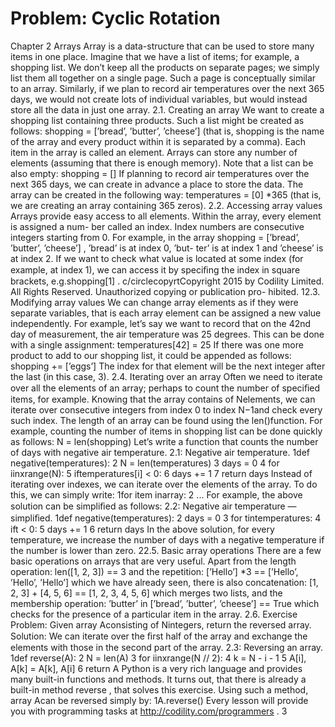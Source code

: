 # Problem: Cyclic Rotation

Chapter 2
Arrays
Array is a data-structure that can be used to store many items in one place. Imagine that we
have a list of items; for example, a shopping list. We don’t keep all the products on separate
pages; we simply list them all together on a single page. Such a page is conceptually similar
to an array. Similarly, if we plan to record air temperatures over the next 365 days, we would
not create lots of individual variables, but would instead store all the data in just one array.
2.1. Creating an array
We want to create a shopping list containing three products. Such a list might be created as
follows:
shopping = [’bread’, ’butter’, ’cheese’]
(that is, shopping is the name of the array and every product within it is separated by
a comma). Each item in the array is called an element. Arrays can store any number of
elements (assuming that there is enough memory). Note that a list can be also empty:
shopping = []
If planning to record air temperatures over the next 365 days, we can create in advance
a place to store the data. The array can be created in the following way:
temperatures = [0] *365
(that is, we are creating an array containing 365 zeros).
2.2. Accessing array values
Arrays provide easy access to all elements. Within the array, every element is assigned a num-
ber called an index. Index numbers are consecutive integers starting from 0. For example, in
the array shopping = [’bread’, ’butter’, ’cheese’] , ’bread’ is at index 0, ’but-
ter’ is at index 1 and ’cheese’ is at index 2. If we want to check what value is located at some
index (for example, at index 1), we can access it by speciﬁng the index in square brackets,
e.g.shopping[1] .
c/circlecopyrtCopyright 2015 by Codility Limited. All Rights Reserved. Unauthorized copying or publication pro-
hibited.
12.3. Modifying array values
We can change array elements as if they were separate variables, that is each array element
can be assigned a new value independently. For example, let’s say we want to record that on
the 42nd day of measurement, the air temperature was 25 degrees. This can be done with a
single assignment:
temperatures[42] = 25
If there was one more product to add to our shopping list, it could be appended as follows:
shopping += [’eggs’]
The index for that element will be the next integer after the last (in this case, 3).
2.4. Iterating over an array
Often we need to iterate over all the elements of an array; perhaps to count the number of
speciﬁed items, for example. Knowing that the array contains of Nelements, we can iterate
over consecutive integers from index 0 to index N−1and check every such index. The length
of an array can be found using the len()function. For example, counting the number of
items in shopping list can be done quickly as follows:
N = len(shopping)
Let’s write a function that counts the number of days with negative air temperature.
2.1: Negative air temperature.
1def negative(temperatures):
2 N = len(temperatures)
3 days = 0
4 for iinxrange(N):
5 iftemperatures[i] < 0:
6 days += 1
7 return days
Instead of iterating over indexes, we can iterate over the elements of the array. To do this,
we can simply write:
1for item inarray:
2 ...
For example, the above solution can be simpliﬁed as follows:
2.2: Negative air temperature — simpliﬁed.
1def negative(temperatures):
2 days = 0
3 for tintemperatures:
4 ift < 0:
5 days += 1
6 return days
In the above solution, for every temperature, we increase the number of days with a negative
temperature if the number is lower than zero.
22.5. Basic array operations
There are a few basic operations on arrays that are very useful. Apart from the length
operation:
len([1, 2, 3]) == 3
and the repetition:
[’Hello’] *3 == [’Hello’, ’Hello’, ’Hello’]
which we have already seen, there is also concatenation:
[1, 2, 3] + [4, 5, 6] == [1, 2, 3, 4, 5, 6]
which merges two lists, and the membership operation:
’butter’ in [’bread’, ’butter’, ’cheese’] == True
which checks for the presence of a particular item in the array.
2.6. Exercise
Problem: Given array Aconsisting of Nintegers, return the reversed array.
Solution: We can iterate over the ﬁrst half of the array and exchange the elements with
those in the second part of the array.
2.3: Reversing an array.
1def reverse(A):
2 N = len(A)
3 for iinxrange(N // 2):
4 k = N - i - 1
5 A[i], A[k] = A[k], A[i]
6 return A
Python is a very rich language and provides many built-in functions and methods. It turns
out, that there is already a built-in method reverse , that solves this exercise. Using such a
method, array Acan be reversed simply by:
1A.reverse()
Every lesson will provide you with programming tasks at http://codility.com/programmers .
3